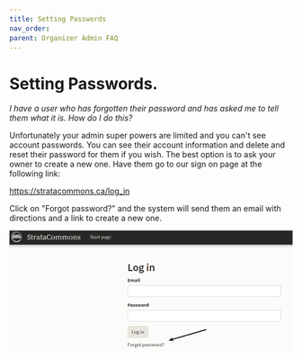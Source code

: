 ```yaml
---
title: Setting Passwords
nav_order: 
parent: Organizer Admin FAQ 
---
```


# Setting Passwords.

*I have a user who has forgotten their password and has asked me to tell them what it is.  How do I do this?*

Unfortunately your admin super powers are limited and you can't see account passwords.  You can see their account information and delete and reset their password for them if you wish.  The best option is to ask your owner to create a new one. Have them go to our sign on page at the following link:

https://stratacommons.ca/log_in

Click on "Forgot password?" and the system will send them an email with directions and a link to create a new one.

![passwords](passwords/password1.png)